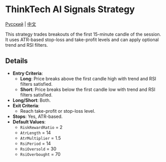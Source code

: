 # ThinkTech AI Signals Strategy
[Русский](README_ru.md) | [中文](README_cn.md)

This strategy trades breakouts of the first 15-minute candle of the session. It uses ATR-based stop-loss and take-profit levels and can apply optional trend and RSI filters.

## Details

- **Entry Criteria**:
  - **Long**: Price breaks above the first candle high with trend and RSI filters satisfied.
  - **Short**: Price breaks below the first candle low with trend and RSI filters satisfied.
- **Long/Short**: Both.
- **Exit Criteria**:
  - Reach take-profit or stop-loss level.
- **Stops**: Yes, ATR-based.
- **Default Values**:
  - `RiskRewardRatio` = 2
  - `AtrLength` = 14
  - `AtrMultiplier` = 1.5
  - `RsiPeriod` = 14
  - `RsiOversold` = 30
  - `RsiOverbought` = 70
